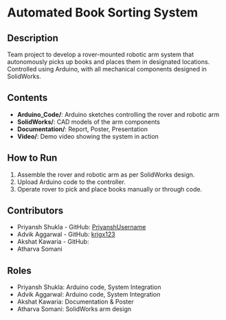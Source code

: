 # Automated Book Sorting System

## Description
Team project to develop a rover-mounted robotic arm system that autonomously picks up books and places them in designated locations. 
Controlled using Arduino, with all mechanical components designed in SolidWorks.

## Contents
- **Arduino_Code/**: Arduino sketches controlling the rover and robotic arm
- **SolidWorks/**: CAD models of the arm components
- **Documentation/**: Report, Poster, Presentation
- **Video/**: Demo video showing the system in action

## How to Run
1. Assemble the rover and robotic arm as per SolidWorks design.
2. Upload Arduino code to the controller.
3. Operate rover to pick and place books manually or through code.

## Contributors
- Priyansh Shukla - GitHub: [PriyanshUsername](https://github.com/PriyanshUsername)
- Advik Aggarwal - GitHub: [krigx123](https://github.com/krigx123)
- Akshat Kawaria - GitHub:
- Atharva Somani

## Roles
- Priyansh Shukla: Arduino code, System Integration
- Advik Aggarwal: Arduino code, System Integration
- Akshat Kawaria: Documentation & Poster
- Atharva Somani: SolidWorks arm design

